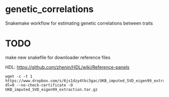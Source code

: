 # genetic_correlations
Snakemake workflow for estimating genetic correlations between traits


# TODO
make new snakefile for downloader reference files

HDL: https://github.com/zhenin/HDL/wiki/Reference-panels

```
wget -c -t 1 https://www.dropbox.com/s/6js1dzy4tkc3gac/UKB_imputed_SVD_eigen99_extraction.tar.gz?dl=0 --no-check-certificate -O UKB_imputed_SVD_eigen99_extraction.tar.gz
```